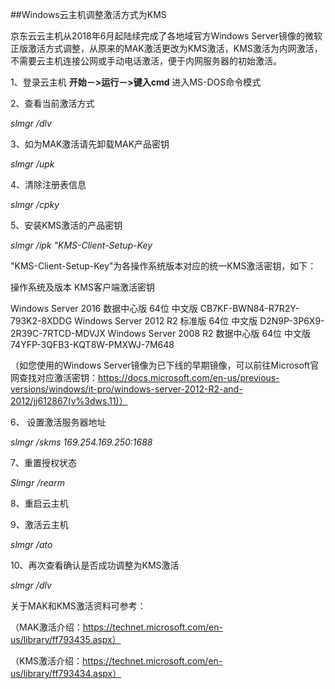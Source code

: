 ##Windows云主机调整激活方式为KMS

京东云云主机从2018年6月起陆续完成了各地域官方Windows Server镜像的微软正版激活方式调整，从原来的MAK激活更改为KMS激活，KMS激活为内网激活，不需要云主机连接公网或手动电话激活，便于内网服务器的初始激活。

1、登录云主机 **开始－>运行－>键入cmd** 进入MS-DOS命令模式

2、查看当前激活方式

*slmgr /dlv*

3、如为MAK激活请先卸载MAK产品密钥

*slmgr /upk*

4、清除注册表信息

*slmgr /cpky*

5、安装KMS激活的产品密钥

*slmgr /ipk "KMS-Client-Setup-Key*

"KMS-Client-Setup-Key"为各操作系统版本对应的统一KMS激活密钥，如下：

操作系统及版本	              KMS客户端激活密钥

Windows Server 2016 数据中心版 64位 中文版	CB7KF-BWN84-R7R2Y-793K2-8XDDG
Windows Server 2012 R2 标准版 64位 中文版	D2N9P-3P6X9-2R39C-7RTCD-MDVJX
Windows Server 2008 R2 数据中心版 64位 中文版	74YFP-3QFB3-KQT8W-PMXWJ-7M648

（如您使用的Windows Server镜像为已下线的早期镜像，可以前往Microsoft官网查找对应激活密钥：https://docs.microsoft.com/en-us/previous-versions/windows/it-pro/windows-server-2012-R2-and-2012/jj612867(v%3dws.11)）

6、 设置激活服务器地址

*slmgr /skms 169.254.169.250:1688*

7、重置授权状态

*Slmgr /rearm*

8、重启云主机

9、激活云主机

*slmgr /ato*

10、再次查看确认是否成功调整为KMS激活

*slmgr /dlv*

关于MAK和KMS激活资料可参考：

（MAK激活介绍：https://technet.microsoft.com/en-us/library/ff793435.aspx）

（KMS激活介绍：https://technet.microsoft.com/en-us/library/ff793434.aspx）
